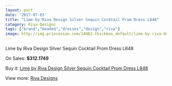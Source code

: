 ```yaml
---
layout: post
date: '2017-07-03'
title: "Lime by Riva Design Silver Sequin Cocktail Prom Dress L848"
category: Riva Designs
tags: ["brand","beaded","dresses","design","riva"]
image: http://img.princessan.com/14482-thickbox_default/lime-by-riva-design-silver-sequin-cocktail-prom-dress-l848.jpg
---
```

Lime by Riva Design Silver Sequin Cocktail Prom Dress L848

On Sales: **$312.1749**
<a href="https://www.princessan.com/en/riva-designs/6781-lime-by-riva-design-silver-sequin-cocktail-prom-dress-l848.html"><amp-img layout="responsive" width="600" height="600" src="//img.princessan.com/14482-thickbox_default/lime-by-riva-design-silver-sequin-cocktail-prom-dress-l848.jpg" alt="Lime by Riva Design Silver Sequin Cocktail Prom Dress L848 0" /></a>
<a href="https://www.princessan.com/en/riva-designs/6781-lime-by-riva-design-silver-sequin-cocktail-prom-dress-l848.html"><amp-img layout="responsive" width="600" height="600" src="//img.princessan.com/14483-thickbox_default/lime-by-riva-design-silver-sequin-cocktail-prom-dress-l848.jpg" alt="Lime by Riva Design Silver Sequin Cocktail Prom Dress L848 1" /></a>

Buy it: [Lime by Riva Design Silver Sequin Cocktail Prom Dress L848](https://www.princessan.com/en/riva-designs/6781-lime-by-riva-design-silver-sequin-cocktail-prom-dress-l848.html "Lime by Riva Design Silver Sequin Cocktail Prom Dress L848")

View more: [Riva Designs](https://www.princessan.com/en/54-riva-designs "Riva Designs")